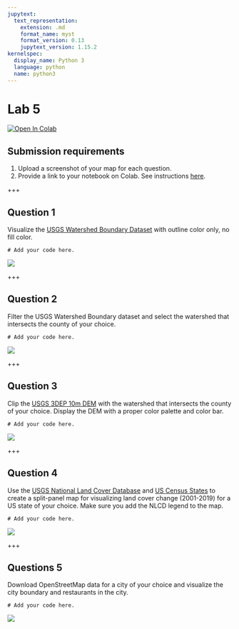 ```yaml
---
jupytext:
  text_representation:
    extension: .md
    format_name: myst
    format_version: 0.13
    jupytext_version: 1.15.2
kernelspec:
  display_name: Python 3
  language: python
  name: python3
---
```


# Lab 5

[![Open In Colab](https://colab.research.google.com/assets/colab-badge.svg)](https://colab.research.google.com/github/giswqs/geog-414/blob/master/book/labs/lab_05.ipynb)

## Submission requirements

1. Upload a screenshot of your map for each question.
2. Provide a link to your notebook on Colab. See instructions [here](https://geog-414.gishub.org/book/labs/instructions.html).

+++

## Question 1

Visualize the [USGS Watershed Boundary Dataset](https://developers.google.com/earth-engine/datasets/catalog/USGS_WBD_2017_HUC04) with outline color only, no fill color.

```{code-cell} ipython3
# Add your code here.
```

![](https://i.imgur.com/PLlNFq3.png)

+++

## Question 2

Filter the USGS Watershed Boundary dataset and select the watershed that intersects the county of your choice.

```{code-cell} ipython3
# Add your code here.
```

![](https://i.imgur.com/F2QfqZu.png)

+++

## Question 3

Clip the [USGS 3DEP 10m DEM](https://developers.google.com/earth-engine/datasets/catalog/USGS_3DEP_10m) with the watershed that intersects the county of your choice. Display the DEM with a proper color palette and color bar.

```{code-cell} ipython3
# Add your code here.
```

![](https://i.imgur.com/okR39pf.png)

+++

## Question 4

Use the [USGS National Land Cover Database](https://developers.google.com/earth-engine/datasets/catalog/USGS_NLCD_RELEASES_2019_REL_NLCD) and [US Census States](https://developers.google.com/earth-engine/datasets/catalog/TIGER_2018_States) to create a split-panel map for visualizing land cover change (2001-2019) for a US state of your choice. Make sure you add the NLCD legend to the map.

```{code-cell} ipython3
# Add your code here.
```

![](https://i.imgur.com/Au7Q5Ln.png)

+++

## Questions 5

Download OpenStreetMap data for a city of your choice and visualize the city boundary and restaurants in the city.

```{code-cell} ipython3
# Add your code here.
```

![](https://i.imgur.com/AUlO1CV.png)
